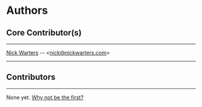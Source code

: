 # Authors

## Core Contributor(s)

---

[Nick Warters](https://github.com/nickwarters) -- &lt;[nick@nickwarters.com](mailto:nick@nickwarters.com)&gt;

---

## Contributors

---

None yet. [Why not be the first?](CONTRIBUTING.md)
